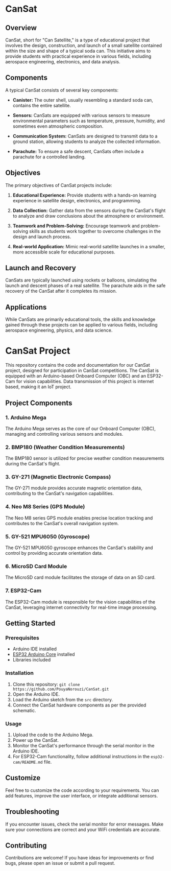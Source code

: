 # CanSat

## Overview

CanSat, short for "Can Satellite," is a type of educational project that involves the design, construction, and launch of a small satellite contained within the size and shape of a typical soda can. This initiative aims to provide students with practical experience in various fields, including aerospace engineering, electronics, and data analysis.

## Components

A typical CanSat consists of several key components:

- **Canister:** The outer shell, usually resembling a standard soda can, contains the entire satellite.

- **Sensors:** CanSats are equipped with various sensors to measure environmental parameters such as temperature, pressure, humidity, and sometimes even atmospheric composition.

- **Communication System:** CanSats are designed to transmit data to a ground station, allowing students to analyze the collected information.

- **Parachute:** To ensure a safe descent, CanSats often include a parachute for a controlled landing.

## Objectives

The primary objectives of CanSat projects include:

1. **Educational Experience:** Provide students with a hands-on learning experience in satellite design, electronics, and programming.

2. **Data Collection:** Gather data from the sensors during the CanSat's flight to analyze and draw conclusions about the atmosphere or environment.

3. **Teamwork and Problem-Solving:** Encourage teamwork and problem-solving skills as students work together to overcome challenges in the design and launch process.

4. **Real-world Application:** Mimic real-world satellite launches in a smaller, more accessible scale for educational purposes.

## Launch and Recovery

CanSats are typically launched using rockets or balloons, simulating the launch and descent phases of a real satellite. The parachute aids in the safe recovery of the CanSat after it completes its mission.

## Applications

While CanSats are primarily educational tools, the skills and knowledge gained through these projects can be applied to various fields, including aerospace engineering, physics, and data science.

# CanSat Project

This repository contains the code and documentation for our CanSat project, designed for participation in CanSat competitions. The CanSat is equipped with an Arduino-based Onboard Computer (OBC) and an ESP32-Cam for vision capabilities. Data transmission of this project is internet based, making it an IoT project.

## Project Components

### 1. Arduino Mega

The Arduino Mega serves as the core of our Onboard Computer (OBC), managing and controlling various sensors and modules.

### 2. BMP180 (Weather Condition Measurements)

The BMP180 sensor is utilized for precise weather condition measurements during the CanSat's flight.

### 3. GY-271 (Magnetic Electronic Compass)

The GY-271 module provides accurate magnetic orientation data, contributing to the CanSat's navigation capabilities.

### 4. Neo M8 Series (GPS Module)

The Neo M8 series GPS module enables precise location tracking and contributes to the CanSat's overall navigation system.

### 5. GY-521 MPU6050 (Gyroscope)

The GY-521 MPU6050 gyroscope enhances the CanSat's stability and control by providing accurate orientation data.

### 6. MicroSD Card Module

The MicroSD card module facilitates the storage of data on an SD card.

### 7. ESP32-Cam

The ESP32-Cam module is responsible for the vision capabilities of the CanSat, leveraging internet connectivity for real-time image processing.

## Getting Started

### Prerequisites

- Arduino IDE installed
- [ESP32 Arduino Core](https://github.com/espressif/arduino-esp32) installed
- Libraries included

### Installation

1. Clone this repository: `git clone https://github.com/PouyaNorouzi/CanSat.git`
2. Open the Arduino IDE.
3. Load the Arduino sketch from the `src` directory.
4. Connect the CanSat hardware components as per the provided schematic.

### Usage

1. Upload the code to the Arduino Mega.
2. Power up the CanSat.
3. Monitor the CanSat's performance through the serial monitor in the Arduino IDE.
4. For ESP32-Cam functionality, follow additional instructions in the `esp32-cam/README.md` file.

## Customize

Feel free to customize the code according to your requirements. You can add features, improve the user interface, or integrate additional sensors.

## Troubleshooting

If you encounter issues, check the serial monitor for error messages. Make sure your connections are correct and your WiFi credentials are accurate.

## Contributing

Contributions are welcome! If you have ideas for improvements or find bugs, please open an issue or submit a pull request.
